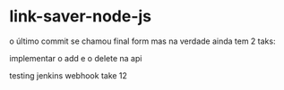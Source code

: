# link-saver-node-js

o último commit se chamou final form mas na verdade ainda tem 2 taks:

implementar o add e o delete na api

testing jenkins webhook take 12

